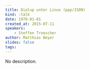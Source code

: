 ```yaml
---
title: Dialup unter Linux (ppp/ISDN)
kind: :talk
date: 1970-01-01
created_at: 2015-07-11
speakers:
    - Steffen Troescher
author: Matthias Beyer
slides: false
tags:
---
```


No description.
